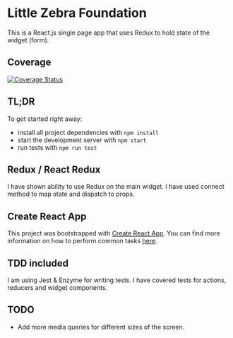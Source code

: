 # Little Zebra Foundation

This is a React.js single page app that uses Redux to hold state of the widget (form).

## Coverage

[![Coverage Status](https://coveralls.io/repos/github/lukasz81/LZF/badge.svg?branch=master)](https://coveralls.io/github/lukasz81/LZF?branch=master)

## TL;DR

To get started right away:

* install all project dependencies with `npm install`
* start the development server with `npm start`
* run tests with `npm run test`

## Redux / React Redux

I have shown ability to use Redux on the main widget.
I have used connect method to map state and dispatch to props.

## Create React App

This project was bootstrapped with [Create React App](https://github.com/facebookincubator/create-react-app). You can find more information on how to perform common tasks [here](https://github.com/facebookincubator/create-react-app/blob/master/packages/react-scripts/template/README.md).

## TDD included

I am using Jest & Enzyme for writing tests.
I have covered tests for actions, reducers and widget components.

## TODO

* Add more media queries for different sizes of the screen.



